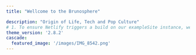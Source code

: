 ```yaml
---
title: "Wellcome to the Brunosphere"

description: "Origin of Life, Tech and Pop Culture"
# 1. To ensure Netlify triggers a build on our exampleSite instance, we need to change a file in the exampleSite directory.
theme_version: '2.8.2'
cascade:
  featured_image: '/images/IMG_8542.png'
---
```



